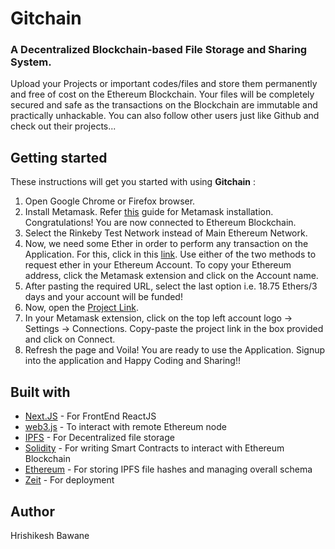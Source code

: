 # Gitchain

### A Decentralized Blockchain-based File Storage and Sharing System. 

Upload your Projects or important codes/files and store them permanently and free of cost on the Ethereum Blockchain. Your files will be completely secured and safe as the transactions on the Blockchain are immutable and practically unhackable. You can also follow other users just like Github and check out their projects...


## Getting started

These instructions will get you started with using **Gitchain** :

1. Open Google Chrome or Firefox browser.
2. Install Metamask. Refer [this](https://blog.wetrust.io/how-to-install-and-use-metamask-7210720ca047) guide for Metamask installation. Congratulations! You are now connected to Ethereum Blockchain.
3. Select the Rinkeby Test Network instead of Main Ethereum Network.
4. Now, we need some Ether in order to perform any transaction on the Application. For this, click in this [link](https://faucet.rinkeby.io/). Use either of the two methods to request ether in your Ethereum Account. To copy your Ethereum address, click the Metamask extension and click on the Account name.
5. After pasting the required URL, select the last option i.e. 18.75 Ethers/3 days and your account will be funded!
6. Now, open the [Project Link](https://gitchain.now.sh).
7. In your Metamask extension, click on the top left account logo -> Settings -> Connections. Copy-paste the project link in the box provided and click on Connect.
8. Refresh the page and Voila! You are ready to use the Application. Signup into the application and Happy Coding and Sharing!!

## Built with

- [Next.JS](https://nextjs.org/) - For FrontEnd ReactJS
- [web3.js](https://web3js.readthedocs.io/en/v1.2.6/) - To interact with remote Ethereum node
- [IPFS](https://ipfs.io/) - For Decentralized file storage
- [Solidity](https://solidity.readthedocs.io/en/v0.6.4/) - For writing Smart Contracts to interact with Ethereum Blockchain
- [Ethereum](https://ethereum.org/) - For storing IPFS file hashes and managing overall schema
- [Zeit](https://zeit.co/docs) - For deployment

## Author
Hrishikesh Bawane

